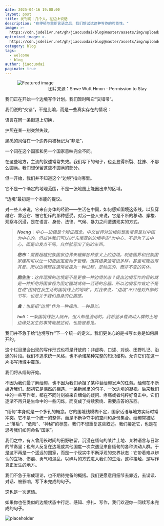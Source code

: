 ```yaml
---
date: 2025-04-16 19:08:00
layout: post
title: 发刊词｜几个人，在边上说话
description: "在停顿与重新言语之后，我们想试试这种写作的可能性。"
image: >-
  https://cdn.jsdelivr.net/gh/jiaocuodai/blog@master/assets/img/uploads/01/01cover.jpeg
optimized_image: >-
  https://cdn.jsdelivr.net/gh/jiaocuodai/blog@master/assets/img/uploads/01/01cover.jpeg
category: blog
tags:
  - welcome
  - blog
author: jiaocuodai
paginate: true
---
```


  <figure class="custom-figure">
          <img src="{{ page.image }}" alt="Featured image" class="post-cover" />
          <figcaption style="text-align: right">
            图片来源：Shwe Wutt Hmon - Permission to Stay
          </figcaption>
        </figure>

我们正在开始一个边境写作计划。我们暂时叫它“交错带”。

我们说的“交错”，不是比喻，而是一些真实存在的情况：

语言在同一条街道上切换，

护照在某一刻突然失效，

熟悉的风俗在一个边界内被标记为“非法”，

一个词在这个国家和另一个国家意味完全不同。

在这些地方，主流的叙述常常失效。我们写下的句子，也会显得断裂、犹豫、不那么圆满。我们想保留这些不圆满的部分。

但一开始，我们并不知道这个“边境”指向哪里。

它不是一个确定的地理范围，不是一张地图上能圈出来的区域。

“边境”最初是一个本能的提议。

对一些人来说，它来自身体的经验——生活在中国，如何感知国境这条线，以及穿越它、靠近它、被它拒斥的那种感受。对另一些人来说，它是不断的移动、穿梭、观察与沉浸，是在语言、身份、法律、气候、暴力之间遭遇现实的方式。

> _**Noeng**：中心—边疆是个辩证概念。中文世界对边境的想象常常是以中国为中心的。但或许我们可以以“东南亚的边境宇宙”为中心。不是为了去中心，而是出发点不同，自然就写出了别的东西。_
>
> _**格布**：需要超越民族国家边界来理解各种意义上的边境。制造国界和民族国家建构可以让一切更固定更利于管理，但其结果通常很多样，甚至可能适得其反。所以边境现在通常被视为一种过程，是动态的，而非不变的实体。_
>
> _**脆生生**：这样理解的边境是不是更像一种边境状态？提出边境写作的目的就是一种拒绝将国家视为固定疆域或统一话语的容器。所以边境写作肯定不是在说“围绕在我生活的国境线上的地域”。对我来说，“边境”不只是对外部的书写，也是关于我们自身的位置感。_
>
> _**禽**：也是把“边境”作为一种视角、一种目光。_
>
> _**hali**：一条国境线把人隔开，但人却是流动的。我希望承载流动人群的土地边缘处发生的事情能被述说，也能被看见。_

我们并不急于给“边境写作”下一个统一的定义。我们更关心的是书写本身是如何展开的。

这个栏目里会出现的写作形式也将是开放的：非虚构、口述、对谈、田野札记、沿途的片段。我们不追求统一风格，也不承诺某种完整的知识结构。允许它们在这一片书写场域中震荡。

我们将从缅甸开始。

不因为我们最了解缅甸，也不因为我们承担了某种替缅甸发声的任务。缅甸在不断逼近我们。起初它是偶然的相遇、一条新闻里的句子、一次边境的凝视。后来我们中的一些写作者，都在不同时刻被来自缅甸的疑问、疼痛或者纯粹好奇击中。它们逐渐不再只是生命中的一些闪烁，而变成了持续萦绕、需要应答的东西。

“缅甸”本身就是一个多孔的概念。它的国境线模糊不定，国家话语与地方实际时常冲突。它不是一个统一的整体，而是不断争夺中的空间和身份集合。缅甸常被贴上“落后”、“危险”、“神秘”的标签。我们不想重复这些叙述。我们接近它，也是在思考我们如何命名“国家”。

我们之中，有人曾用长时间的田野驻留，沉浸在缅甸的某片土地、某种语言与日常的节奏里；也有人反复在边境或其他国度一次次遇见来自缅甸的各种流动人群。于是这不再是一个遥远的国家，而是一个现实中不断浮现的交界状态：它带着难以辨认的立场、伤痕、勇气和混乱，以碎片的方式进入我们的生活。这种接触，是写作真正发生的地方。

我们不急于形成理论，也不期待完备的概括。我们更愿意用细节去靠近，去误读、对话、被影响，写下未完成的句子。

这也是一次邀请。

如果你也在类似的边境状态中行走、感知、挣扎、写作，我们欢迎你一同续写未完成的句子。

![placeholder](https://cdn.jsdelivr.net/gh/jiaocuodai/blog@master/assets/img/uploads/01nienimei.png)
